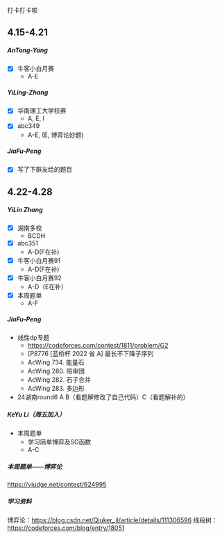 
打卡打卡啦

## 4.15-4.21

##### AnTong-Yang

- [X] 牛客小白月赛
  + A-E

##### YiLing-Zhang

- [X] 华南理工大学校赛
  + A, E, I
- [X] abc349
  + A-E, (E, 博弈论妙题)

##### JiaFu-Peng

- [x] 写了下群友给的题目








## 4.22-4.28

##### YiLin Zhang

- [x] 湖南多校
  + BCDH
- [x] abc351
  + A-D(F在补)
- [x] 牛客小白月赛91
  + A-D(F在补)
- [X] 牛客小白月赛92
  + A-D（E在补）
- [X] 本周题单
  + A-F

##### JiaFu-Peng

+ 线性dp专题
  + https://codeforces.com/contest/1811/problem/G2
  + [P8776 [蓝桥杯 2022 省 A\] 最长不下降子序列
  + AcWing 734. 能量石
  + AcWing 280. 陪审团
  + AcWing 282. 石子合并
  + AcWing 283. 多边形
+ 24湖南round6 A B（看题解修改了自己代码）C（看题解补的）

##### KeYu Li（周五加入）
+ 本周题单
  + 学习简单博弈及SG函数
  + A-C


##### 本周题单——博弈论
https://vjudge.net/contest/624995
##### 学习资料
博弈论：https://blog.csdn.net/Qiuker_jl/article/details/111306596
线段树：https://codeforces.com/blog/entry/18051
